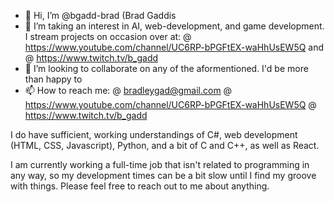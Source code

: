 - 👋 Hi, I’m @bgadd-brad (Brad Gaddis
- 👀 I’m taking an interest in AI, web-development, and game development. I stream projects on occasion over at:
    @ https://www.youtube.com/channel/UC6RP-bPGFtEX-waHhUsEW5Q
    and 
    @ https://www.twitch.tv/b_gadd
- 💞️ I’m looking to collaborate on any of the aformentioned. I'd be more than happy to 
- 📫 How to reach me:
@ bradleygad@gmail.com
@ https://www.youtube.com/channel/UC6RP-bPGFtEX-waHhUsEW5Q 
@  https://www.twitch.tv/b_gadd

I do have sufficient, working understandings of C#,
web development (HTML, CSS, Javascript), 
Python, 
and a bit of C and C++, 
as well as React.

I am currently working a full-time job that isn't related to programming in any way, so my development times can be a bit slow until I find my groove with things. Please feel free to reach out to me about anything.

<!---
bgadd-brad/bgadd-brad is a ✨ special ✨ repository because its `README.md` (this file) appears on your GitHub profile.
You can click the Preview link to take a look at your changes.
--->
